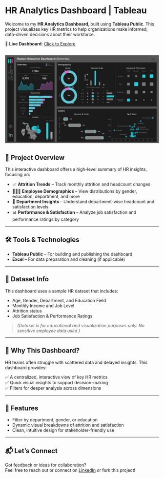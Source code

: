 # HR Analytics Dashboard | Tableau

Welcome to my **HR Analytics Dashboard**, built using **Tableau Public**. This project visualizes key HR metrics to help organizations make informed, data-driven decisions about their workforce.

🔗 **Live Dashboard**: [Click to Explore](https://public.tableau.com/app/profile/deepshika.murali/viz/HRDashboardDeepshi/HRSummary)

![HR Dashboard](HR-Project/HR-Summary.png)
---

## 📌 Project Overview

This interactive dashboard offers a high-level summary of HR insights, focusing on:

- 📈 **Attrition Trends** – Track monthly attrition and headcount changes  
- 🧑‍🤝‍🧑 **Employee Demographics** – View distributions by gender, education, department, and more  
- 💼 **Department Insights** – Understand department-wise headcount and satisfaction levels  
- 📊 **Performance & Satisfaction** – Analyze job satisfaction and performance ratings by category  

---

## 🛠️ Tools & Technologies

- **Tableau Public** – For building and publishing the dashboard  
- **Excel** – For data preparation and cleaning (if applicable)  

---

## 📁 Dataset Info

This dashboard uses a sample HR dataset that includes:
- Age, Gender, Department, and Education Field  
- Monthly Income and Job Level  
- Attrition status  
- Job Satisfaction & Performance Ratings  

> *(Dataset is for educational and visualization purposes only. No sensitive employee data used.)*

---

## 🎯 Why This Dashboard?

HR teams often struggle with scattered data and delayed insights. This dashboard provides:

✅ A centralized, interactive view of key HR metrics  
✅ Quick visual insights to support decision-making  
✅ Filters for deeper analysis across dimensions  

---

## 🧩 Features

- Filter by department, gender, or education  
- Dynamic visual breakdowns of attrition and satisfaction  
- Clean, intuitive design for stakeholder-friendly use  

---

## 📬 Let’s Connect

Got feedback or ideas for collaboration?  
Feel free to reach out or connect on [LinkedIn](https://www.linkedin.com/in/deepshika-murali-9850991aa/) or fork this project!